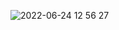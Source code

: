 ![2022-06-24 12 56 27](https://user-images.githubusercontent.com/8674648/175607758-c7456409-ec08-48c7-8bbb-ac49aedd38e4.gif)

